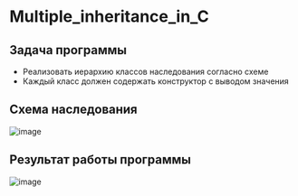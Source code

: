 # Multiple_inheritance_in_C
## Задача программы
- Реализовать иерархию классов наследования согласно схеме
- Каждый класс должен содержать конструктор с выводом значения

## Схема наследования
![image](https://github.com/user-attachments/assets/5a0658a3-7ed0-44c8-a087-657492f6d8b9)

## Результат работы программы
![image](https://github.com/user-attachments/assets/8ee72d8e-64d4-4264-abbb-92b9aeef644a)
